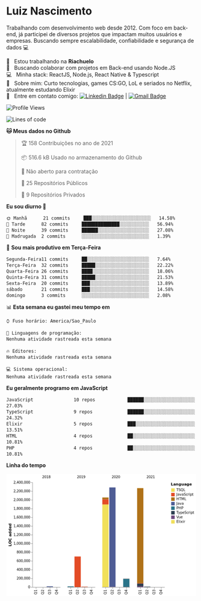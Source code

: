 
# Luiz Nascimento
Trabalhando com desenvolvimento web desde 2012. Com foco em back-end, já participei de diversos projetos que impactam muitos usuários e empresas. Buscando sempre escalabilidade, confiabilidade e segurança de dados :computer:

 :rocket:  &nbsp; Estou trabalhando na **Riachuelo**
 <br/> :purple_heart: &nbsp; Buscando colaborar com projetos em Back-end usando Node.JS
 <br/> :computer: &nbsp; Minha stack: ReactJS, Node.js, React Native & Typescript
 <br/> 💬  &nbsp; Sobre mim: Curto tecnologias, games CS:GO, LoL e seriados no Netflix, atualmente estudando Elixir
 <br/> :email: &nbsp; Entre em contato comigo: [![Linkedin Badge](https://img.shields.io/badge/-LuizNascimento-blue?style=flat-square&logo=Linkedin&logoColor=white&link=https://www.linkedin.com/in/luizhnnh/)](https://www.linkedin.com/in/luizhnnh/) 
| 
[![Gmail Badge](https://img.shields.io/badge/-luizh.nnh@gmail.com-c14438?style=flat-square&logo=Gmail&logoColor=white&link=mailto:luizh.nnh@gmail.com)](mailto:luizh.nnh@gmail.com)

<!--START_SECTION:waka-->
![Profile Views](http://img.shields.io/badge/Visualizac%C3%B5es%20do%20perfil-3-blue)

![Lines of code](https://img.shields.io/badge/Desde%20o%20Hello%20World%20eu%20escrevi-7.5%20million%20linhas%20de%20c%C3%B3digo-blue)

**🐱 Meus dados no Github** 

> 🏆 158 Contribuições no ano de 2021
 > 
> 📦 516.6 kB Usado no armazenamento do Github 
 > 
> 🚫 Não aberto para contratação
 > 
> 📜 25 Repositórios Públicos 
 > 
> 🔑 9 Repositórios Privados  
 > 
**Eu sou diurno 🐤** 

```text
🌞 Manhã      21 commits     ███░░░░░░░░░░░░░░░░░░░░░░   14.58% 
🌆 Tarde      82 commits     ██████████████░░░░░░░░░░░   56.94% 
🌃 Noite      39 commits     ██████░░░░░░░░░░░░░░░░░░░   27.08% 
🌙 Madrugada  2 commits      ░░░░░░░░░░░░░░░░░░░░░░░░░   1.39%

```
📅 **Sou mais produtivo em Terça-Feira** 

```text
Segunda-Feira11 commits     ██░░░░░░░░░░░░░░░░░░░░░░░   7.64% 
Terça-Feira  32 commits     █████░░░░░░░░░░░░░░░░░░░░   22.22% 
Quarta-Feira 26 commits     ████░░░░░░░░░░░░░░░░░░░░░   18.06% 
Quinta-Feira 31 commits     █████░░░░░░░░░░░░░░░░░░░░   21.53% 
Sexta-Feira  20 commits     ███░░░░░░░░░░░░░░░░░░░░░░   13.89% 
sábado       21 commits     ███░░░░░░░░░░░░░░░░░░░░░░   14.58% 
domingo      3 commits      ░░░░░░░░░░░░░░░░░░░░░░░░░   2.08%

```


📊 **Esta semana eu gastei meu tempo em** 

```text
⌚︎ Fuso horário: America/Sao_Paulo

💬 Linguagens de programação: 
Nenhuma atividade rastreada esta semana

🔥 Editores: 
Nenhuma atividade rastreada esta semana

💻 Sistema operacional: 
Nenhuma atividade rastreada esta semana

```

**Eu geralmente programo em JavaScript** 

```text
JavaScript               10 repos            ██████░░░░░░░░░░░░░░░░░░░   27.03% 
TypeScript               9 repos             ██████░░░░░░░░░░░░░░░░░░░   24.32% 
Elixir                   5 repos             ███░░░░░░░░░░░░░░░░░░░░░░   13.51% 
HTML                     4 repos             ██░░░░░░░░░░░░░░░░░░░░░░░   10.81% 
PHP                      4 repos             ██░░░░░░░░░░░░░░░░░░░░░░░   10.81%

```


**Linha do tempo**

![Chart not found](https://raw.githubusercontent.com/nascimentolh/nascimentolh/main/charts/bar_graph.png) 


<!--END_SECTION:waka-->
